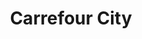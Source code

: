 ---
title: "Carrefour City"
url: /versailles/carrefour-city-rue-des-etats-generaux/
shop: Supermarkt
---